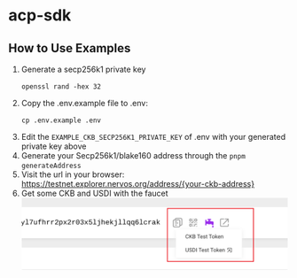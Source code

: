 # acp-sdk

## How to Use Examples

1. Generate a secp256k1 private key
   ```shell
   openssl rand -hex 32
   ```
2. Copy the .env.example file to .env:
   ```
   cp .env.example .env
   ```
3. Edit the `EXAMPLE_CKB_SECP256K1_PRIVATE_KEY` of .env with your generated private key above
4. Generate your Secp256k1/blake160 address through the `pnpm generateAddress`
5. Visit the url in your browser: https://testnet.explorer.nervos.org/address/{your-ckb-address}
6. Get some CKB and USDI with the faucet
   ![alt text](faucet.png)